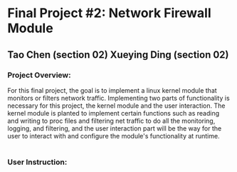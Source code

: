 # Final Project #2: Network Firewall Module
## Tao Chen (section 02) Xueying Ding (section 02)

### Project Overview: <br>
For this final project, the goal is to implement a linux kernel module that monitors or filters network traffic. Implementing two parts of functionality is necessary for this project, the kernel module and the user interaction. The kernel module is planted to implement certain functions such as reading and writing to proc files and filtering net traffic to do all the monitoring, logging, and filtering, and the user interaction part will be the way for the user to interact with and configure the module's functionality at runtime. <br>
<br>
### User Instruction: <br>


